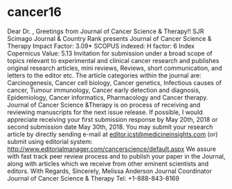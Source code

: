 # cancer16
Dear Dr. , Greetings from Journal of Cancer Science &amp; Therapy!!   SJR Scimago Journal &amp; Country Rank presents Journal of Cancer Science &amp; Therapy Impact Factor: 3.09* SCOPUS indexed: H factor: 6 Index Copernicus Value: 5.13 Invitation for submission under a broad scope of topics relevant to experimental and clinical cancer research and publishes original research articles, mini reviews, Reviews, short communication, and letters to the editor etc. The article categories within the journal are: Carcinogenesis, Cancer cell biology, Cancer genetics, Infectious causes of cancer, Tumour immunology, Cancer early detection and diagnosis, Epidemiology, Cancer informatics, Pharmacology and Cancer therapy. Journal of Cancer Science &amp;Therapy is on process of receiving and reviewing manuscripts for the next issue release.  If possible, I would appreciate receiving your first submission response by May 20th, 2018 or second submission date May 30th, 2018. You may submit your research article by directly sending e-mail at editor.jcst@medicineinsights.com (or) submit using editorial system: http://www.editorialmanager.com/cancerscience/default.aspx  We assure with fast track peer review process and to publish your paper in the Journal, along with articles which we receive from other eminent scientists and editors. With Regards, Sincerely,  Melissa Anderson Journal Coordinator         Journal of Cancer Science &amp; Therapy Tel: +1-888-843-8169
